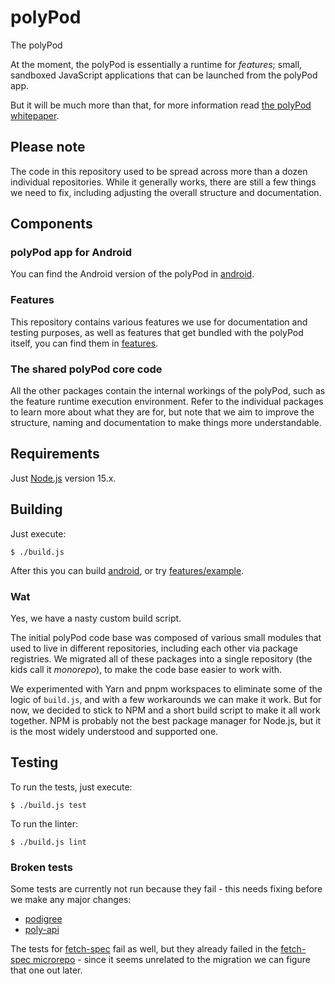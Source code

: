 # polyPod

The polyPod

At the moment, the polyPod is essentially a runtime for _features_; small,
sandboxed JavaScript applications that can be launched from the polyPod app.

But it will be much more than that, for more information read [the polyPod
whitepaper].

## Please note

The code in this repository used to be spread across more than a dozen
individual repositories. While it generally works, there are still a few things
we need to fix, including adjusting the overall structure and documentation.

## Components

### polyPod app for Android

You can find the Android version of the polyPod in [android](android).

### Features

This repository contains various features we use for documentation and testing
purposes, as well as features that get bundled with the polyPod itself, you can
find them in [features](features).

### The shared polyPod core code

All the other packages contain the internal workings of the polyPod, such as the
feature runtime execution environment. Refer to the individual packages to learn
more about what they are for, but note that we aim to improve the structure,
naming and documentation to make things more understandable.

## Requirements

Just [Node.js](https://nodejs.org/) version 15.x.

## Building

Just execute:

    $ ./build.js

After this you can build [android](android), or try
[features/example](features/example).

### Wat

Yes, we have a nasty custom build script.

The initial polyPod code base was composed of various small modules that used to
live in different repositories, including each other via package registries. We
migrated all of these packages into a single repository (the kids call it
_monorepo_), to make the code base easier to work with.

We experimented with Yarn and pnpm workspaces to eliminate some of the logic of
`build.js`, and with a few workarounds we can make it work. But for now, we
decided to stick to NPM and a short build script to make it all work together.
NPM is probably not the best package manager for Node.js, but it is the most
widely understood and supported one.

## Testing

To run the tests, just execute:

    $ ./build.js test

To run the linter:

    $ ./build.js lint

### Broken tests

Some tests are currently not run because they fail - this needs fixing before we
make any major changes:

- [podigree](podigree)
- [poly-api](poly-api)

The tests for [fetch-spec](fetch-spec) fail as well, but they already failed in
the [fetch-spec microrepo](https://github.com/polypoly-eu/fetch-spec) - since it
seems unrelated to the migration we can figure that one out later.

[the polyPod whitepaper]: https://polypoly.coop/static/polypoly_Whitepaper_polyPod.pdf
[node-polyfills issue]: https://github.com/ionic-team/rollup-plugin-node-polyfills/issues/17
